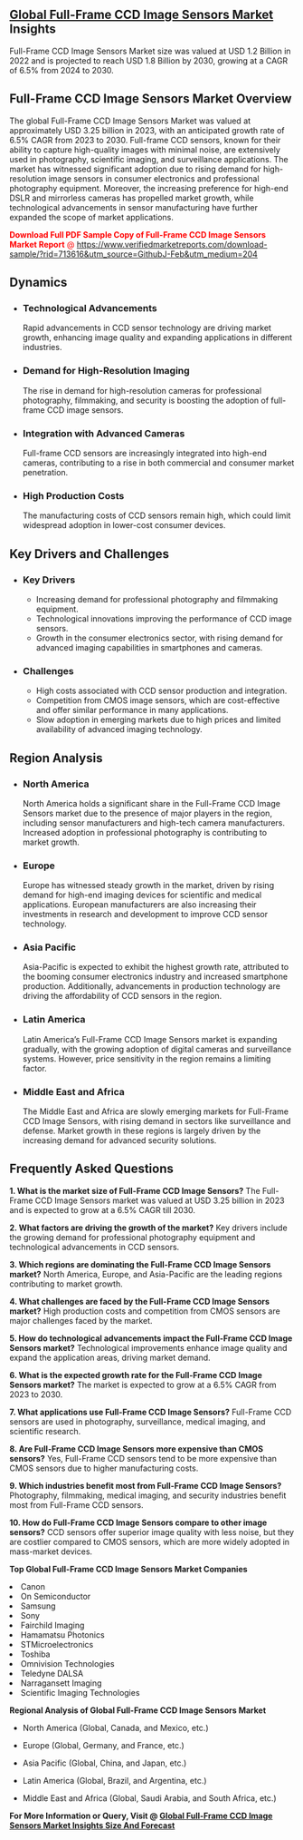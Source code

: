 <h2><a href="https://www.verifiedmarketreports.com/download-sample/?rid=713616&amp;utm_source=GithubJ&amp;utm_medium=204" target="_blank">Global Full-Frame CCD Image Sensors Market</a> Insights</h2><p>Full-Frame CCD Image Sensors Market size was valued at USD 1.2 Billion in 2022 and is projected to reach USD 1.8 Billion by 2030, growing at a CAGR of 6.5% from 2024 to 2030.</p><p> <h2>Full-Frame CCD Image Sensors Market Overview</h2> <p>The global Full-Frame CCD Image Sensors Market was valued at approximately USD 3.25 billion in 2023, with an anticipated growth rate of 6.5% CAGR from 2023 to 2030. Full-frame CCD sensors, known for their ability to capture high-quality images with minimal noise, are extensively used in photography, scientific imaging, and surveillance applications. The market has witnessed significant adoption due to rising demand for high-resolution image sensors in consumer electronics and professional photography equipment. Moreover, the increasing preference for high-end DSLR and mirrorless cameras has propelled market growth, while technological advancements in sensor manufacturing have further expanded the scope of market applications. <p><span class=""><span style="color: #ff0000;"><strong>Download Full PDF Sample Copy of Full-Frame CCD Image Sensors Market Report</strong> @ </span><a href="https://www.verifiedmarketreports.com/download-sample/?rid=713616&amp;utm_source=GithubJ-Feb&amp;utm_medium=204" target="_blank">https://www.verifiedmarketreports.com/download-sample/?rid=713616&amp;utm_source=GithubJ-Feb&amp;utm_medium=204</a></span></p> <h2>Dynamics</h2> <ul> <li><h3>Technological Advancements</h3> Rapid advancements in CCD sensor technology are driving market growth, enhancing image quality and expanding applications in different industries.</li> <li><h3>Demand for High-Resolution Imaging</h3> The rise in demand for high-resolution cameras for professional photography, filmmaking, and security is boosting the adoption of full-frame CCD image sensors.</li> <li><h3>Integration with Advanced Cameras</h3> Full-frame CCD sensors are increasingly integrated into high-end cameras, contributing to a rise in both commercial and consumer market penetration.</li> <li><h3>High Production Costs</h3> The manufacturing costs of CCD sensors remain high, which could limit widespread adoption in lower-cost consumer devices.</li> </ul> <h2>Key Drivers and Challenges</h2> <ul> <li><h3>Key Drivers</h3> <ul> <li>Increasing demand for professional photography and filmmaking equipment.</li> <li>Technological innovations improving the performance of CCD image sensors.</li> <li>Growth in the consumer electronics sector, with rising demand for advanced imaging capabilities in smartphones and cameras.</li> </ul> </li> <li><h3>Challenges</h3> <ul> <li>High costs associated with CCD sensor production and integration.</li> <li>Competition from CMOS image sensors, which are cost-effective and offer similar performance in many applications.</li> <li>Slow adoption in emerging markets due to high prices and limited availability of advanced imaging technology.</li> </ul> </li> </ul> <h2>Region Analysis</h2> <ul> <li><h3>North America</h3> North America holds a significant share in the Full-Frame CCD Image Sensors market due to the presence of major players in the region, including sensor manufacturers and high-tech camera manufacturers. Increased adoption in professional photography is contributing to market growth.</li> <li><h3>Europe</h3> Europe has witnessed steady growth in the market, driven by rising demand for high-end imaging devices for scientific and medical applications. European manufacturers are also increasing their investments in research and development to improve CCD sensor technology.</li> <li><h3>Asia Pacific</h3> Asia-Pacific is expected to exhibit the highest growth rate, attributed to the booming consumer electronics industry and increased smartphone production. Additionally, advancements in production technology are driving the affordability of CCD sensors in the region.</li> <li><h3>Latin America</h3> Latin America’s Full-Frame CCD Image Sensors market is expanding gradually, with the growing adoption of digital cameras and surveillance systems. However, price sensitivity in the region remains a limiting factor.</li> <li><h3>Middle East and Africa</h3> The Middle East and Africa are slowly emerging markets for Full-Frame CCD Image Sensors, with rising demand in sectors like surveillance and defense. Market growth in these regions is largely driven by the increasing demand for advanced security solutions.</li> </ul> <h2>Frequently Asked Questions</h2> <p><b>1. What is the market size of Full-Frame CCD Image Sensors?</b> The Full-Frame CCD Image Sensors market was valued at USD 3.25 billion in 2023 and is expected to grow at a 6.5% CAGR till 2030.</p> <p><b>2. What factors are driving the growth of the market?</b> Key drivers include the growing demand for professional photography equipment and technological advancements in CCD sensors.</p> <p><b>3. Which regions are dominating the Full-Frame CCD Image Sensors market?</b> North America, Europe, and Asia-Pacific are the leading regions contributing to market growth.</p> <p><b>4. What challenges are faced by the Full-Frame CCD Image Sensors market?</b> High production costs and competition from CMOS sensors are major challenges faced by the market.</p> <p><b>5. How do technological advancements impact the Full-Frame CCD Image Sensors market?</b> Technological improvements enhance image quality and expand the application areas, driving market demand.</p> <p><b>6. What is the expected growth rate for the Full-Frame CCD Image Sensors market?</b> The market is expected to grow at a 6.5% CAGR from 2023 to 2030.</p> <p><b>7. What applications use Full-Frame CCD Image Sensors?</b> Full-Frame CCD sensors are used in photography, surveillance, medical imaging, and scientific research.</p> <p><b>8. Are Full-Frame CCD Image Sensors more expensive than CMOS sensors?</b> Yes, Full-Frame CCD sensors tend to be more expensive than CMOS sensors due to higher manufacturing costs.</p> <p><b>9. Which industries benefit most from Full-Frame CCD Image Sensors?</b> Photography, filmmaking, medical imaging, and security industries benefit most from Full-Frame CCD sensors.</p> <p><b>10. How do Full-Frame CCD Image Sensors compare to other image sensors?</b> CCD sensors offer superior image quality with less noise, but they are costlier compared to CMOS sensors, which are more widely adopted in mass-market devices.</p> </p><p><strong>Top Global Full-Frame CCD Image Sensors Market Companies</strong></p><div data-test-id=""><p><li>Canon</li><li> On Semiconductor</li><li> Samsung</li><li> Sony</li><li> Fairchild Imaging</li><li> Hamamatsu Photonics</li><li> STMicroelectronics</li><li> Toshiba</li><li> Omnivision Technologies</li><li> Teledyne DALSA</li><li> Narragansett Imaging</li><li> Scientific Imaging Technologies</li></p><div><strong>Regional Analysis of&nbsp;Global Full-Frame CCD Image Sensors Market</strong></div><ul><li dir="ltr"><p dir="ltr">North America&nbsp;(Global, Canada, and Mexico, etc.)</p></li><li dir="ltr"><p dir="ltr">Europe (Global, Germany, and France, etc.)</p></li><li dir="ltr"><p dir="ltr">Asia Pacific&nbsp;(Global, China, and Japan, etc.)</p></li><li dir="ltr"><p dir="ltr">Latin America&nbsp;(Global, Brazil, and Argentina, etc.)</p></li><li dir="ltr">Middle East and Africa&nbsp;(Global, Saudi Arabia, and South Africa, etc.)</li></ul><p><strong>For More Information or Query, Visit @&nbsp;</strong><strong><a href="https://www.verifiedmarketreports.com/product/full-frame-ccd-image-sensors-market/?utm_source=GithubJ&amp;utm_medium=204" target="_blank">Global Full-Frame CCD Image Sensors Market Insights Size And Forecast</a></strong></p></div>
